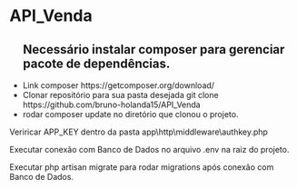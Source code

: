 # API_Venda

<ul>
    <h2>Necessário instalar composer para gerenciar pacote de dependências.</h2>
    <li>Link composer https://getcomposer.org/download/ </li>   
    <li>Clonar repositório para sua pasta desejada git clone https://github.com/bruno-holanda15/API_Venda</li>
    <li>rodar composer update no diretório que clonou o projeto.</li> 
</ul>

<p>Veriricar APP_KEY dentro da pasta app\http\middleware\authkey.php</p>
<p>Executar conexão com Banco de Dados no arquivo .env na raiz do projeto.</p>
<p>Executar php artisan migrate para rodar migrations após conexão com Banco de Dados.</p>
